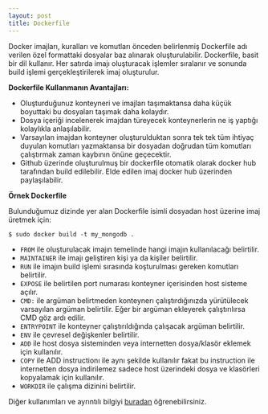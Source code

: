```yaml
---
layout: post
title: Dockerfile  
---
```


Docker imajları, kuralları ve komutları önceden belirlenmiş Dockerfile adı verilen özel formattaki dosyalar baz alınarak oluşturulabilir.  Dockerfile, basit bir dil kullanır. Her satırda imajı oluşturacak işlemler sıralanır ve sonunda build işlemi gerçekleştirilerek imaj oluşturulur.

**Dockerfile Kullanmanın Avantajları:**

* Oluşturduğunuz konteyneri ve imajları taşımaktansa daha küçük boyuttaki bu dosyaları taşımak daha kolaydır.
* Dosya içeriği incelenerek imajdan türeyecek konteynerlerin ne iş yaptığı kolaylıkla anlaşılabilir.
* Varsayılan imajdan konteyner oluşturulduktan sonra tek tek tüm ihtiyaç duyulan komutları yazmaktansa bir dosyadan doğrudan tüm komutları çalıştırmak zaman kaybının önüne geçecektir.
* Github üzerinde oluşturulmuş bir dockerfile otomatik olarak docker hub tarafından build edilebilir. Elde edilen imaj docker hub üzerinden paylaşılabilir.

**Örnek Dockerfile**

<script src="https://gist.github.com/mustafasevim/ec60b029dbaba41a6e1955b7775bd732.js"></script>

Bulunduğumuz dizinde yer alan Dockerfile isimli dosyadan host üzerine imaj üretmek için:

	$ sudo docker build -t my_mongodb .
	
* `FROM` ile  oluşturulacak imajın temelinde hangi imajın kullanılacağı belirtilir.
* `MAINTAINER` ile imajı geliştiren kişi ya da kişiler belirtilir.
* `RUN` ile imajın build işlemi sırasında koşturulması gereken komutları belirtilir.
* `EXPOSE` ile belirtilen port numarası konteyner içerisinden host sisteme açılır.
* `CMD:` ile argüman belirtmeden konteynerı çalıştırdığınızda  yürütülecek  varsayılan argüman belirtilir. Eğer bir argüman ekleyerek çalıştırılırsa CMD göz ardı edilir.
* `ENTRYPOINT` ile konteyner çalıştırıldığında çalışacak argüman belirtilir.
* `ENV`  ile çevresel değişkenler belirtilir.
* `ADD` ile host dosya sisteminden veya internetten dosya/klasör eklemek için kullanılır.
* `COPY` ile ADD instructionı ile aynı şekilde kullanılır fakat bu instruction ile internetten dosya indirilemez sadece host üzerindeki dosya ve klasörleri kopyalamak için kullanılır.
* `WORKDIR` ile çalışma dizinini belirtilir.

Diğer kullanımları ve ayrıntılı bilgiyi [buradan]( https://docs.docker.com/engine/reference/builder/) öğrenebilirsiniz.
